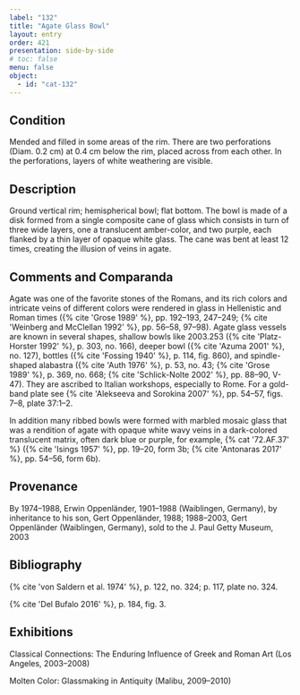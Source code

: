 ```yaml
---
label: "132"
title: "Agate Glass Bowl"
layout: entry
order: 421
presentation: side-by-side
# toc: false
menu: false
object:
  - id: "cat-132"
---
```


## Condition

Mended and filled in some areas of the rim. There are two perforations (Diam. 0.2 cm) at 0.4 cm below the rim, placed across from each other. In the perforations, layers of white weathering are visible.

## Description

Ground vertical rim; hemispherical bowl; flat bottom. The bowl is made of a disk formed from a single composite cane of glass which consists in turn of three wide layers, one a translucent amber-color, and two purple, each flanked by a thin layer of opaque white glass. The cane was bent at least 12 times, creating the illusion of veins in agate.

## Comments and Comparanda

Agate was one of the favorite stones of the Romans, and its rich colors and intricate veins of different colors were rendered in glass in Hellenistic and Roman times ({% cite 'Grose 1989' %}, pp. 192–193, 247–249; {% cite 'Weinberg and McClellan 1992' %}, pp. 56–58, 97–98). Agate glass vessels are known in several shapes, shallow bowls like 2003.253 ({% cite 'Platz-Horster 1992' %}, p. 303, no. 166), deeper bowl ({% cite 'Azuma 2001' %}, no. 127), bottles ({% cite 'Fossing 1940' %}, p. 114, fig. 860), and spindle-shaped alabastra ({% cite 'Auth 1976' %}, p. 53, no. 43; {% cite 'Grose 1989' %}, p. 369, no. 668; {% cite 'Schlick-Nolte 2002' %}, pp. 88–90, V-47). They are ascribed to Italian workshops, especially to Rome. For a gold-band plate see {% cite 'Alekseeva and Sorokina 2007' %}, pp. 54–57, figs. 7–8, plate 37:1–2.

In addition many ribbed bowls were formed with marbled mosaic glass that was a rendition of agate with opaque white wavy veins in a dark-colored translucent matrix, often dark blue or purple, for example, {% cat '72.AF.37' %} ({% cite 'Isings 1957' %}, pp. 19–20, form 3b; {% cite 'Antonaras 2017' %}, pp. 54–56, form 6b).

## Provenance

By 1974–1988, Erwin Oppenländer, 1901–1988 (Waiblingen, Germany), by inheritance to his son, Gert Oppenländer, 1988; 1988–2003, Gert Oppenländer (Waiblingen, Germany), sold to the J. Paul Getty Museum, 2003

## Bibliography

{% cite 'von Saldern et al. 1974' %}, p. 122, no. 324; p. 117, plate no. 324.

{% cite 'Del Bufalo 2016' %}, p. 184, fig. 3.

## Exhibitions

Classical Connections: The Enduring Influence of Greek and Roman Art (Los Angeles, 2003–2008)

Molten Color: Glassmaking in Antiquity (Malibu, 2009–2010)